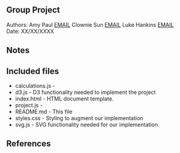 Group Project
------------

Authors: Amy Paul [EMAIL](mailto:amypaul@arizona.edu) Clownie Sun [EMAIL](mailto:conniesun@arizona.edu)     Luke Hankins [EMAIL](mailto:lwhankins@arizona.edu)  
Date: XX/XX/XXXX


## Notes



## Included files

* calculations.js   - 
* d3.js             - D3 functionality needed to implement the project
* index.html        - HTML document template. 
* project.js        - 
* README.md         - This file
* styles.css        - Styling to augment our implementation
* svg.js            - SVG functionality needed for our implementation


## References
